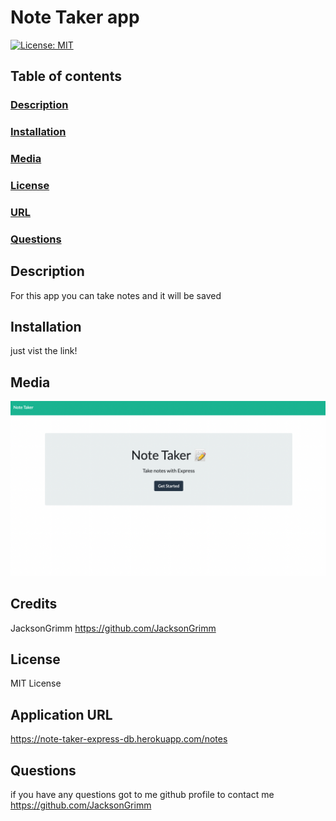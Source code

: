 # Note Taker app

[![License: MIT](https://img.shields.io/badge/License-MIT-yellow.svg)](https://opensource.org/licenses/MIT)

## Table of contents

### [Description](#description)

### [Installation](#installation)

### [Media](#media)

### [License](#license)

### [URL](#application)

### [Questions](#questions)

## Description

For this app you can take notes and it will be saved

## Installation

just vist the link!

## Media

![Alt text](screenshots/screenshot.png "Optional title")

## Credits

JacksonGrimm
https://github.com/JacksonGrimm

## License

MIT License

## Application URL

https://note-taker-express-db.herokuapp.com/notes

## Questions

if you have any questions got to me github profile to contact me
https://github.com/JacksonGrimm
